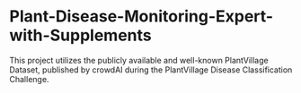 # Plant-Disease-Monitoring-Expert-with-Supplements
This project utilizes the publicly available and well-known PlantVillage Dataset, published by crowdAI during the PlantVillage Disease Classification Challenge.
